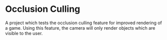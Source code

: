 # Occlusion Culling
 A project which tests the occlusion culling feature for improved rendering of a game. Using this feature, the camera will only render objects which are visible to the user.

